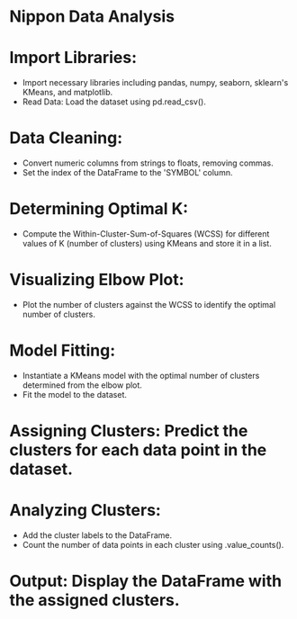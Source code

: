 # Nippon Data Analysis 
# Import Libraries: 
- Import necessary libraries including pandas, numpy, seaborn, sklearn's KMeans, and matplotlib.
- Read Data: Load the dataset using pd.read_csv().
# Data Cleaning:
- Convert numeric columns from strings to floats, removing commas.
- Set the index of the DataFrame to the 'SYMBOL' column.
# Determining Optimal K:
- Compute the Within-Cluster-Sum-of-Squares (WCSS) for different values of K (number of clusters) using KMeans and store it in a list.
# Visualizing Elbow Plot:
- Plot the number of clusters against the WCSS to identify the optimal number of clusters.
# Model Fitting:
- Instantiate a KMeans model with the optimal number of clusters determined from the elbow plot.
- Fit the model to the dataset.
# Assigning Clusters: Predict the clusters for each data point in the dataset.
# Analyzing Clusters:
- Add the cluster labels to the DataFrame.
- Count the number of data points in each cluster using .value_counts().
# Output: Display the DataFrame with the assigned clusters.

